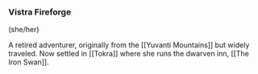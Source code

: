 ### Vistra Fireforge
(she/her)

A retired adventurer, originally from the [[Yuvanti Mountains]] but widely traveled. Now settled in [[Tokra]] where she runs the dwarven inn, [[The Iron Swan]].
